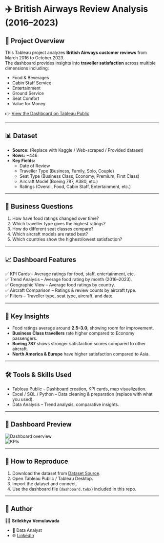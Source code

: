 # ✈️ British Airways Review Analysis (2016–2023)

## 📌 Project Overview
This Tableau project analyzes **British Airways customer reviews** from March 2016 to October 2023.  
The dashboard provides insights into **traveller satisfaction** across multiple dimensions including:  
- Food & Beverages  
- Cabin Staff Service  
- Entertainment  
- Ground Service  
- Seat Comfort  
- Value for Money  

👉 [View the Dashboard on Tableau Public](https://public.tableau.com/app/profile/srilekhya.vemulawada/viz/British_Airways_Review_17587167774490/Dashboard1?publish=yes)

---

## 📊 Dataset
- **Source:** (Replace with Kaggle / Web-scraped / Provided dataset)  
- **Rows:** ~446  
- **Key Fields:**  
  - Date of Review  
  - Traveller Type (Business, Family, Solo, Couple)  
  - Seat Type (Business Class, Economy, Premium, First Class)  
  - Aircraft Model (Boeing 787, A380, etc.)  
  - Ratings (Overall, Food, Cabin Staff, Entertainment, etc.)  

---

## 🎯 Business Questions
1. How have food ratings changed over time?  
2. Which traveller type gives the highest ratings?  
3. How do different seat classes compare?  
4. Which aircraft models are rated best?  
5. Which countries show the highest/lowest satisfaction?  

---

## 📈 Dashboard Features
✅ KPI Cards – Average ratings for food, staff, entertainment, etc.  
✅ Trend Analysis – Average food rating by month (2016–2023).  
✅ Geographic View – Average food ratings by country.  
✅ Aircraft Comparison – Ratings & review counts by aircraft type.  
✅ Filters – Traveller type, seat type, aircraft, and date.  

---

## 🔑 Key Insights
- Food ratings average around **2.5–3.0**, showing room for improvement.  
- **Business Class travellers** rate higher compared to Economy passengers.  
- **Boeing 787** shows stronger satisfaction scores compared to other aircraft.  
- **North America & Europe** have higher satisfaction compared to Asia.  

---

## 🛠️ Tools & Skills Used
- Tableau Public – Dashboard creation, KPI cards, map visualization.  
- Excel / SQL / Python – Data cleaning & preparation (replace with what you used).  
- Data Analysis – Trend analysis, comparative insights.  

---

## 📸 Dashboard Preview
![Dashboard overview](images/dashboard-overview.png)  
![KPIs](images/kpis.png)  

---

## 🚀 How to Reproduce
1. Download the dataset from [Dataset Source](PUT-DATASET-LINK-HERE).  
2. Open Tableau Public / Tableau Desktop.  
3. Import the dataset and connect.  
4. Use the dashboard file (`dashboard.twbx`) included in this repo.  

---

## 📝 Author
👩‍💻 **Srilekhya Vemulawada**  
- 💼  Data Analyst  
- 🌐 [LinkedIn](https://www.linkedin.com/in/srilekhya-vemulawada/) 

